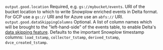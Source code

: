 <tr>
    <td><code>output.good.location</code></td>
    <td>Required, e.g. <code>gs://mybucket/events</code>.  URI of the bucket location to which to write Snowplow enriched events in Delta format. For GCP use a <code>gs://</code> URI and for Azure use an <code>abfs://</code> URI.</td>
</tr>
<tr>
    <td><code>output.good.dataSkippingColumns</code></td>
    <td>Optional. A list of column names which will be brought to the "left-hand-side" of the events table, to enable Delta's <a href="https://docs.delta.io/latest/optimizations-oss.html#data-skipping" target="_blank">data skipping feature</a>.  Defaults to the important Snowplow timestamp columns: <code>load_tstamp</code>, <code>collector_tstamp</code>, <code>derived_tstamp</code>, <code>dvce_created_tstamp</code>.</td>
</tr>

